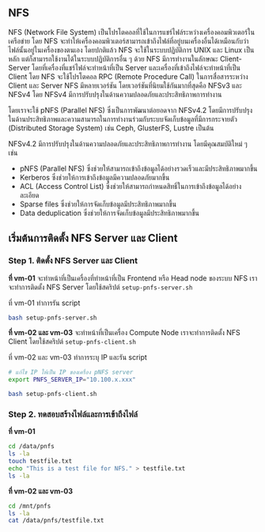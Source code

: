 ## NFS

NFS (Network File System) เป็นโปรโตคอลที่ใช้ในการแชร์ไฟล์ระหว่างเครื่องคอมพิวเตอร์ในเครือข่าย โดย NFS จะทำให้เครื่องคอมพิวเตอร์สามารถเข้าถึงไฟล์ที่อยู่บนเครื่องอื่นได้เหมือนกับว่าไฟล์นั้นอยู่ในเครื่องของตนเอง โดยปกติแล้ว NFS จะใช้ในระบบปฏิบัติการ UNIX และ Linux เป็นหลัก แต่ก็สามารถใช้งานได้ในระบบปฏิบัติการอื่น ๆ ด้วย
NFS มีการทำงานในลักษณะ Client-Server โดยที่เครื่องที่แชร์ไฟล์จะทำหน้าที่เป็น Server และเครื่องที่เข้าถึงไฟล์จะทำหน้าที่เป็น Client โดย NFS จะใช้โปรโตคอล RPC (Remote Procedure Call) ในการสื่อสารระหว่าง Client และ Server
NFS มีหลายเวอร์ชัน โดยเวอร์ชันที่นิยมใช้กันมากที่สุดคือ NFSv3 และ NFSv4 โดย NFSv4 มีการปรับปรุงในด้านความปลอดภัยและประสิทธิภาพการทำงาน

โดยเราจะใช้ pNFS (Parallel NFS) ซึ่งเป็นการพัฒนาต่อยอดจาก NFSv4.2 โดยมีการปรับปรุงในด้านประสิทธิภาพและความสามารถในการทำงานร่วมกับระบบจัดเก็บข้อมูลที่มีการกระจายตัว (Distributed Storage System) เช่น Ceph, GlusterFS, Lustre เป็นต้น

NFSv4.2 มีการปรับปรุงในด้านความปลอดภัยและประสิทธิภาพการทำงาน โดยมีคุณสมบัติใหม่ ๆ เช่น

- pNFS (Parallel NFS) ซึ่งช่วยให้สามารถเข้าถึงข้อมูลได้อย่างรวดเร็วและมีประสิทธิภาพมากขึ้น
- Kerberos ซึ่งช่วยให้การเข้าถึงข้อมูลมีความปลอดภัยมากขึ้น
- ACL (Access Control List) ซึ่งช่วยให้สามารถกำหนดสิทธิ์ในการเข้าถึงข้อมูลได้อย่างละเอียด
- Sparse files ซึ่งช่วยให้การจัดเก็บข้อมูลมีประสิทธิภาพมากขึ้น
- Data deduplication ซึ่งช่วยให้การจัดเก็บข้อมูลมีประสิทธิภาพมากขึ้น

## เริ่มต้นการติดตั้ง NFS Server และ Client

### Step 1. ติดตั้ง NFS Server และ Client

**ที่ vm-01**
จะทำหน้าที่เป็นเครื่องที่ทำหน้าที่เป็น Frontend หรือ Head node ของระบบ NFS เราจะทำการติดตั้ง NFS Server
โดยใช้สคริปต์ `setup-pnfs-server.sh`

ที่ vm-01 ทำการรัน script
```bash
bash setup-pnfs-server.sh
```

**ที่ vm-02 และ vm-03**
จะทำหน้าที่เป็นเครื่อง Compute Node เราจะทำการติดตั้ง NFS Client
โดยใช้สคริปต์ `setup-pnfs-client.sh`

ที่ vm-02 และ vm-03 ทำการระบุ IP และรัน script
```bash
# แก้ไข IP ให้เป็น IP ของเครื่อง pNFS server
export PNFS_SERVER_IP="10.100.x.xxx" 

bash setup-pnfs-client.sh
```

### Step 2. ทดสอบสร้างไฟล์และการเข้าถึงไฟล์

**ที่ vm-01**

```bash
cd /data/pnfs
ls -la
touch testfile.txt
echo "This is a test file for NFS." > testfile.txt
ls -la
```

**ที่ vm-02 และ vm-03**

```bash
cd /mnt/pnfs
ls -la
cat /data/pnfs/testfile.txt
```
